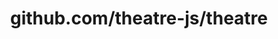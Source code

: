---
layout: post
title: github.com/theatre-js/theatre
categories: link
tags: [انگلیسی, گیت‌هاب, برنامه‌نویسی]
---
